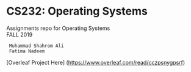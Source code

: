 # CS232: Operating Systems
Assignments repo for Operating Systems  
FALL 2019

     Muhammad Shahrom Ali
     Fatima Nadeem
     
[Overleaf Project Here] (https://www.overleaf.com/read/cczpsnygpsrf)
